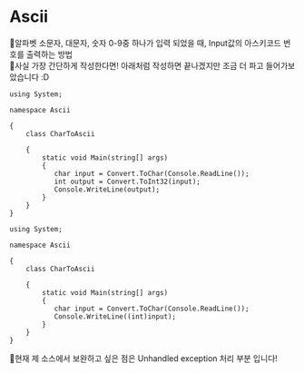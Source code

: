 # Ascii

🙂알파벳 소문자, 대문자, 숫자 0-9중 하나가 입력 되었을 때, Input값의 아스키코드 번호를 출력하는 방법 <br>
🙂사실 가장 간단하게 작성한다면! 아래처럼 작성하면 끝나겠지만 조금 더 파고 들어가보았습니다 :D
<pre><code>using System;

namespace Ascii<br>
{
    class CharToAscii<br>
    {
        static void Main(string[] args)
        {
           char input = Convert.ToChar(Console.ReadLine());
           int output = Convert.ToInt32(input);
           Console.WriteLine(output);
        }
    }
}</code></pre>

<pre><code>using System;

namespace Ascii<br>
{
    class CharToAscii<br>
    {
        static void Main(string[] args)
        {
           char input = Convert.ToChar(Console.ReadLine());
           Console.WriteLine((int)input);
        }
    }
}</code></pre>

🙂현재 제 소스에서 보완하고 싶은 점은 Unhandled exception 처리 부분 입니다!<br>
